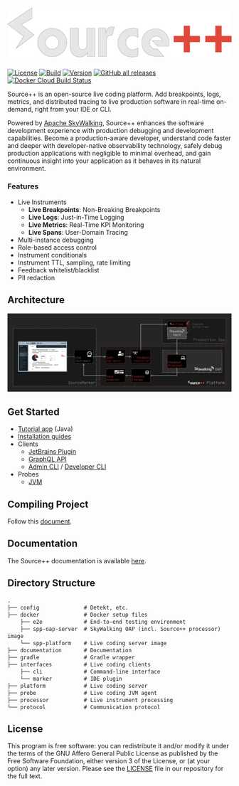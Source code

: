 # ![](.github/media/sourcepp_logo.svg)

[![License](https://img.shields.io/github/license/sourceplusplus/live-platform)](LICENSE)
[![Build](https://github.com/sourceplusplus/live-platform/actions/workflows/build.yml/badge.svg)](https://github.com/sourceplusplus/live-platform/actions/workflows/build.yml)
[![Version](https://img.shields.io/jetbrains/plugin/v/12033-source-.svg)](https://plugins.jetbrains.com/plugin/12033-source-)
[![GitHub all releases](https://img.shields.io/github/downloads/sourceplusplus/live-platform/total)](https://github.com/sourceplusplus/live-platform/releases)
[![Docker Cloud Build Status](https://img.shields.io/docker/cloud/build/sourceplusplus/spp-platform)](https://hub.docker.com/repository/docker/sourceplusplus/spp-platform)

Source++ is an open-source live coding platform. Add breakpoints, logs, metrics, and distributed tracing to live production software in real-time on-demand, right from your IDE or CLI.

Powered by [Apache SkyWalking](https://github.com/apache/skywalking), Source++ enhances the software development experience with production debugging and development capabilities. Become a production-aware developer, understand code faster and deeper with developer-native observability technology, safely debug production applications with negligible to minimal overhead, and gain continuous insight into your application as it behaves in its natural environment.

### Features

- Live Instruments
  - **Live Breakpoints**: Non-Breaking Breakpoints 
  - **Live Logs**: Just-in-Time Logging
  - **Live Metrics**: Real-Time KPI Monitoring
  - **Live Spans**: User-Domain Tracing
- Multi-instance debugging
- Role-based access control
- Instrument conditionals
- Instrument TTL, sampling, rate limiting
- Feedback whitelist/blacklist
- PII redaction

## Architecture

![](.github/media/sourcepp_architecture.jpg)

## Get Started

<!-- - [Get Source++](https://sourceplusplus.com/get/) -->
- [Tutorial app](https://github.com/sourceplusplus/tutorial-java) (Java)
- [Installation guides](https://docs.sourceplusplus.com/installation/)
- Clients
  - [JetBrains Plugin](https://docs.sourceplusplus.com/implementation/tools/clients/jetbrains-plugin/)
  - [GraphQL API](https://docs.sourceplusplus.com/implementation/tools/clients/graphql/)
  - [Admin CLI](https://docs.sourceplusplus.com/implementation/tools/clients/cli/admin/) / [Developer CLI](https://docs.sourceplusplus.com/implementation/tools/clients/cli/developer/)
- Probes
  - [JVM](https://docs.sourceplusplus.com/implementation/tools/probe/general/)

## Compiling Project

Follow this [document](https://github.com/sourceplusplus/documentation/blob/master/docs/guides/How-to-build.md).

## Documentation

The Source++ documentation is available [here](https://docs.sourceplusplus.com).

## Directory Structure

    .
    ├── config              # Detekt, etc.
    ├── docker              # Docker setup files
        ├── e2e             # End-to-end testing environment
        ├── spp-oap-server  # SkyWalking OAP (incl. Source++ processor) image
        └── spp-platform    # Live coding server image
    ├── documentation       # Documentation
    ├── gradle              # Gradle wrapper
    ├── interfaces          # Live coding clients
        ├── cli             # Command-line interface
        └── marker          # IDE plugin
    ├── platform            # Live coding server
    ├── probe               # Live coding JVM agent
    ├── processor           # Live instrument processing
    └── protocol            # Communication protocol

## License

This program is free software: you can redistribute it and/or modify it under the terms of the GNU Affero General Public License as published by the Free Software Foundation, either version 3 of the License, or (at your option) any later version. Please see the [LICENSE](LICENSE) file in our repository for the full text.

